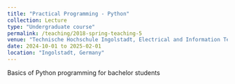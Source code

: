```yaml
---
title: "Practical Programming - Python"
collection: Lecture
type: "Undergraduate course"
permalink: /teaching/2018-spring-teaching-5
venue: "Technische Hochschule Ingolstadt, Electrical and Information Technology"
date: 2024-10-01 to 2025-02-01
location: "Ingolstadt, Germany"
---
```


Basics of Python programming for bachelor students

<!-- Heading 1
======

Heading 2
======

Heading 3
====== -->
